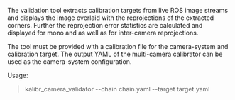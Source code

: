 The validation tool extracts calibration targets from live ROS image streams and displays the image overlaid with the reprojections of the extracted corners. Further the reprojection error statistics are calculated and displayed for mono and as well as for inter-camera reprojections.

The tool must be provided with a calibration file for the camera-system and calibration target. The output YAML of the multi-camera calibrator can be used as the camera-system configuration.

Usage:
> kalibr_camera_validator --chain chain.yaml --target target.yaml
